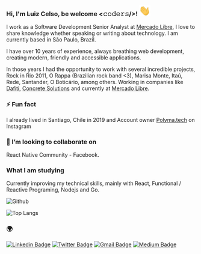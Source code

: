 ### Hi, I'm <del>Luiz</del> Celso, be welcome <𝚌𝚘𝚍𝚎𝚛𝚜/>! <img src="https://raw.githubusercontent.com/ABSphreak/ABSphreak/master/gifs/Hi.gif" width="30px"></h2>

I work as a Software Development Senior Analyst at [Mercado Libre](https://github.com/mercadolibre), I love to share knowledge whether speaking or writing about technology. I am currently based in São Paulo, Brazil.

I have over 10 years of experience, always breathing web development, creating modern, friendly and accessible applications.

In those years I had the opportunity to work with several incredible projects, Rock in Rio 2011, O Rappa (Brazilian rock band <3), Marisa Monte, Itaú, Rede, Santander, O  Boticário, among others. Working in companies like [Dafiti](https://github.com/DafitiSprint/), [Concrete Solutions](https://github.com/concretesolutions) and currently at [Mercado Libre](https://github.com/mercadolibre).

### ⚡ Fun fact 
I already lived in Santiago, Chile in 2019 and Account owner [Polyma.tech](https://www.instagram.com/polyma.tech/) on Instagram

### 👯 I’m looking to collaborate on
React Native Community - Facebook.

### What I am studying

Currently improving my technical skills, mainly with React, Functional / Reactive Programing, Nodejs and Go.

![Github](https://github-readme-stats.vercel.app/api?username=lcelso&show_icons=true&count_private=true&theme=gruvbox)

![Top Langs](https://github-readme-stats.vercel.app/api/top-langs/?username=lcelso&langs_count=8&theme=gruvbox)

### 🌍

[![Linkedin Badge](https://img.shields.io/badge/-LinkedIn-blue?style=flat-square&logo=Linkedin&logoColor=white&link=https://www.linkedin.com/in/harshkumarkhatri/)](https://www.linkedin.com/in/luizcelso/)
[![Twitter Badge](https://img.shields.io/badge/-Twitter-1ca0f1?style=flat-square&labelColor=1ca0f1&logo=twitter&logoColor=white&link=https://twitter.com/_eucelso)](https://twitter.com/_eucelso)
[![Gmail Badge](https://img.shields.io/badge/-Gmail-c14438?style=flat-square&logo=Gmail&logoColor=white&link=mailto:celsodesign@gmail.com)](mailto:celsodesign@gmail.com)
[![Medium Badge](https://img.shields.io/badge/-@lcelso-03a57a?style=flat-square&labelColor=000000&logo=Medium&link=https://medium.com/@lcelso/)](https://medium.com/@lcelso)
